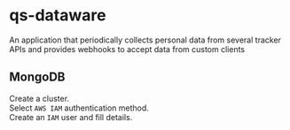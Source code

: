 # qs-dataware
An application that periodically collects personal data from several tracker APIs and provides webhooks to accept data from custom clients

## MongoDB

Create a cluster.  
Select `AWS IAM` authentication method.  
Create an `IAM` user and fill details.  